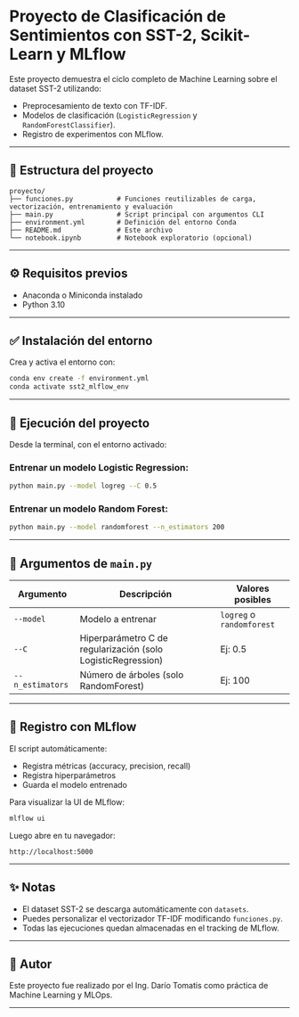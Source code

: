 # Proyecto de Clasificación de Sentimientos con SST-2, Scikit-Learn y MLflow

Este proyecto demuestra el ciclo completo de Machine Learning sobre el dataset SST-2 utilizando:

- Preprocesamiento de texto con TF-IDF.
- Modelos de clasificación (`LogisticRegression` y `RandomForestClassifier`).
- Registro de experimentos con MLflow.

---

## 📂 Estructura del proyecto

```
proyecto/
├── funciones.py           # Funciones reutilizables de carga, vectorización, entrenamiento y evaluación
├── main.py                # Script principal con argumentos CLI
├── environment.yml        # Definición del entorno Conda
├── README.md              # Este archivo
└── notebook.ipynb         # Notebook exploratorio (opcional)
```

---

## ⚙️ Requisitos previos

- Anaconda o Miniconda instalado
- Python 3.10

---

## ✅ Instalación del entorno

Crea y activa el entorno con:

```bash
conda env create -f environment.yml
conda activate sst2_mlflow_env
```

---

## 🚀 Ejecución del proyecto

Desde la terminal, con el entorno activado:

### Entrenar un modelo Logistic Regression:

```bash
python main.py --model logreg --C 0.5
```

### Entrenar un modelo Random Forest:

```bash
python main.py --model randomforest --n_estimators 200
```

---

## 🧩 Argumentos de `main.py`

| Argumento        | Descripción                                               | Valores posibles                |
|------------------|-----------------------------------------------------------|---------------------------------|
| `--model`        | Modelo a entrenar                                         | `logreg` o `randomforest`       |
| `--C`            | Hiperparámetro C de regularización (solo LogisticRegression) | Ej: 0.5                         |
| `--n_estimators` | Número de árboles (solo RandomForest)                     | Ej: 100                         |

---

## 📝 Registro con MLflow

El script automáticamente:

- Registra métricas (accuracy, precision, recall)
- Registra hiperparámetros
- Guarda el modelo entrenado

Para visualizar la UI de MLflow:

```bash
mlflow ui
```

Luego abre en tu navegador:

```
http://localhost:5000
```

---

## ✨ Notas

- El dataset SST-2 se descarga automáticamente con `datasets`.
- Puedes personalizar el vectorizador TF-IDF modificando `funciones.py`.
- Todas las ejecuciones quedan almacenadas en el tracking de MLflow.

---

## 📧 Autor

Este proyecto fue realizado por el Ing. Darío Tomatis como práctica de Machine Learning y MLOps.

---
